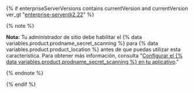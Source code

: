 {% if enterpriseServerVersions contains currentVersion and currentVersion ver_gt "enterprise-server@2.22" %}

{% note %}

**Nota:** Tu administrador de sitio debe habilitar el {% data variables.product.prodname_secret_scanning %} para {% data variables.product.product_location %} antes de que puedas utilizar esta característica. Para obtener más información, consulta "[Configurar el {% data variables.product.prodname_secret_scanning %} en tu aplicativo](/enterprise/admin/configuration/configuring-secret-scanning-for-your-appliance)."

{% endnote %}

{% endif %}

